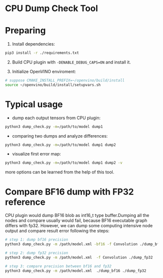 # CPU Dump Check Tool

# Preparing

 1. Install dependencies:

```bash
pip3 install -r ./requirements.txt
```

 2. Build CPU plugin with `-DENABLE_DEBUG_CAPS=ON` and install it.

 3. Initialize OpenVINO enviroment:
 
 ```bash
 # suppose CMAKE_INSTALL_PREFIX=~/openvino/build/install
 source ~/openvino/build/install/setupvars.sh
 ```
 # Typical usage
 
 - dump each output tensors from CPU plugin:
```bash
python3 dump_check.py -m=/path/to/model dump1
```

 - comparing two dumps and analyze differences:
```bash
python3 dump_check.py -m=/path/to/model dump1 dump2
```

 - visualize first error map:
```bash
python3 dump_check.py -m=/path/to/model dump1 dump2 -v
```

more options can be learned from the help of this tool.

 # Compare BF16 dump with FP32 reference
CPU plugin would dump BF16 blob as int16_t type buffer.Dumping all the nodes
and compare usually would fail, because BF16 executable graph differs with fp32.
However, we can dump some computing intensive node output and compare result error
following the steps:
```bash
# step 1: dump bf16 precision
python3 dump_check.py -m /path/model.xml -bf16 -f Convolution ./dump_bf16

# step 2: dump fp32 precision
python3 dump_check.py -m /path/model.xml  -f Convolution ./dump_fp32

# step 3: compare precision between bf16 and fp32
python3 dump_check.py -m /path/model.xml  ./dump_bf16 ./dump_fp32
```
